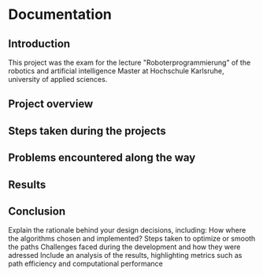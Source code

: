 # Documentation

## Introduction

This project was the exam for the lecture "Roboterprogrammierung" of the robotics and artificial intelligence Master at Hochschule Karlsruhe, university of applied sciences.

## Project overview

## Steps taken during the projects

## Problems encountered along the way

## Results

## Conclusion


Explain the rationale behind your design decisions, including:
How where the algorithms chosen and implemented?
Steps taken to optimize or smooth the paths
Challenges faced during the development and how they were adressed
Include an analysis of the results, highlighting metrics such as path efficiency and computational performance
